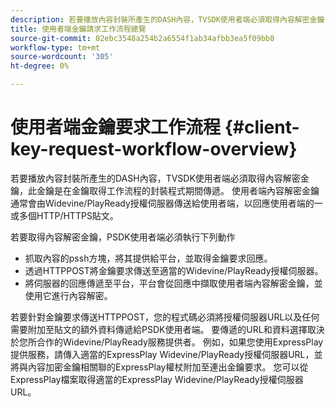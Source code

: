 ```yaml
---
description: 若要播放內容封裝所產生的DASH內容，TVSDK使用者端必須取得內容解密金鑰，此金鑰是在金鑰取得工作流程的封裝程式期間傳遞。 使用者端內容解密金鑰通常會由Widevine/PlayReady授權伺服器傳送給使用者端，以回應使用者端的一或多個HTTP/HTTPS貼文。
title: 使用者端金鑰請求工作流程總覽
source-git-commit: 02ebc3548a254b2a6554f1ab34afbb3ea5f09bb8
workflow-type: tm+mt
source-wordcount: '305'
ht-degree: 0%

---
```


# 使用者端金鑰要求工作流程 {#client-key-request-workflow-overview}

若要播放內容封裝所產生的DASH內容，TVSDK使用者端必須取得內容解密金鑰，此金鑰是在金鑰取得工作流程的封裝程式期間傳遞。 使用者端內容解密金鑰通常會由Widevine/PlayReady授權伺服器傳送給使用者端，以回應使用者端的一或多個HTTP/HTTPS貼文。

若要取得內容解密金鑰，PSDK使用者端必須執行下列動作

* 抓取內容的pssh方塊，將其提供給平台，並取得金鑰要求回應。
* 透過HTTPPOST將金鑰要求傳送至適當的Widevine/PlayReady授權伺服器。
* 將伺服器的回應傳遞至平台，平台會從回應中擷取使用者端內容解密金鑰，並使用它進行內容解密。

若要針對金鑰要求傳送HTTPPOST，您的程式碼必須將授權伺服器URL以及任何需要附加至貼文的額外資料傳遞給PSDK使用者端。 要傳遞的URL和資料選擇取決於您所合作的Widevine/PlayReady服務提供者。 例如，如果您使用ExpressPlay提供服務，請傳入適當的ExpressPlay Widevine/PlayReady授權伺服器URL，並將與內容加密金鑰相關聯的ExpressPlay權杖附加至連出金鑰要求。 您可以從ExpressPlay檔案取得適當的ExpressPlay Widevine/PlayReady授權伺服器URL。
